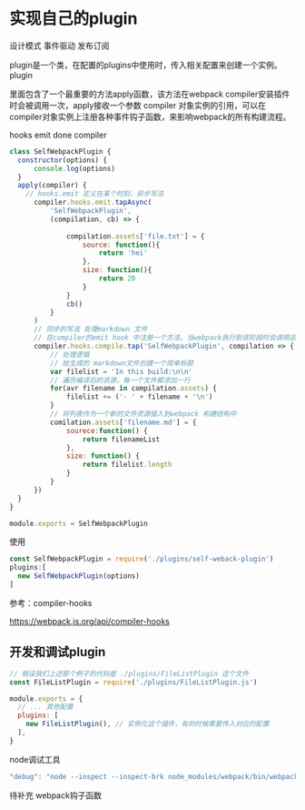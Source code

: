# 实现自己的plugin

设计模式  事件驱动  发布订阅

plugin是一个类，在配置的plugins中使用时，传入相关配置来创建一个实例。plugin

里面包含了一个最重要的方法apply函数，该方法在webpack compiler安装插件时会被调用一次，apply接收一个参数 compiler 对象实例的引用，可以在compiler对象实例上注册各种事件钩子函数，来影响webpack的所有构建流程。

hooks  emit  done compiler

```javascript
class SelfWebpackPlugin {
  constructor(options) {
      console.log(options)
  }
  apply(compiler) {
	// hooks.emit 定义在某个时刻，异步写法
      compiler.hooks.emit.tapAsync(
          'SelfWebpackPlugin',
          (compilation, cb) => {
              
              compilation.assets['file.txt'] = {
                  source: function(){
                      return 'hei'
                  },
                  size: function(){
                      return 20
                  }
              }
              cb()
          }
      )
      // 同步的写法 处理markdown 文件
      // 在compiler的emit hook 中注册一个方法，当webpack执行到该阶段时会调用这个方法
      compiler.hooks.compile.tap('SelfWebpackPlugin', compilation => {
          // 处理逻辑
          // 给生成的 markdown文件创建一个简单标题
          var filelist = 'In this build:\n\n'
          // 遍历编译后的资源，每一个文件都添加一行
          for(avr filename in compilation.assets) {
              filelist += ('- ' + filename + '\n')
          }
          // 将列表作为一个新的文件资源插入到webpack 构建结构中
          comilation.assets['filename.md'] = {
              sourece:function() {
                  return filenameList
              },
              size: function() {
                  return filelist.length
              }
          }
      })
  }
}

module.exports = SelfWebpackPlugin
```

 使用

```javascript
const SelfWebpackPlugin = require('./plugins/self-weback-plugin')
plugins:[
  new SelfWebpackPlugin(options)
]
```

参考：compiler-hooks 

https://webpack.js.org/api/compiler-hooks

## 开发和调试plugin

```javascript
// 假设我们上述那个例子的代码是 ./plugins/FileListPlugin 这个文件
const FileListPlugin = require('./plugins/FileListPlugin.js')

module.exports = {
  // ... 其他配置
  plugins: [
    new FileListPlugin(), // 实例化这个插件，有的时候需要传入对应的配置
  ],
}
```

node调试工具

```javascript
"debug": "node --inspect --inspect-brk node_modules/webpack/bin/webpack.js"
```

待补充 webpack钩子函数

